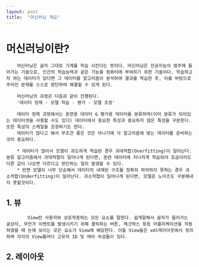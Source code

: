 ```yaml
---
layout: post
title:  "머신러닝 개요"
---
```

#   머신러닝이란?
        머신러닝은 글자 그대로 기계를 학습 시킨다는 뜻이다. 머신러닝은 인공지능의 범주에 들어가는 기술으로, 인간의 학습능력과 같은 기능을 컴퓨터에 부여하기 위한 기술이다. 학습하고자 하는 데이터가 있다면 그 데이터를 알고리즘이 분석하여 결과를 학습한 후, 이를 바탕으로 주어진 문제를 스스로 판단하여 해결할 수 있게 된다.

        머신러닝의 과정은 다음과 같이 진행된다.
        '데이터 정제 - 모델 학습 - 평가 - 모델 조정'

        데이터 정제 과정에서는 훈련용 데이터 & 평가용 데이터를 분류하며(이미 분류가 되어있는 데이터셋을 사용할 수도 있다) 데이터에서 중요한 특성과 중요하지 않은 특성을 구분한다. 또한 특성의 스케일을 조정하기도 한다.
        데이터가 많다고 해서 무조건 좋은 것은 아니기에 각 알고리즘에 맞는 데이터를 준비하는 것이 중요하다.

        * 데이터가 많아서 모델이 과도하게 학습된 경우 과대적합(Overfitting)이 일어난다. 분류 알고리즘에서 과대적합이 일어나게 된다면, 훈련 데이터에 지나치게 학습되어 조금이라도 다른 값이 나오면 다르다고 판단하는 일이 발생할 수 있다.
        * 반면 모델이 너무 단순해서 데이터의 내재된 구조를 정확히 파악하지 못하는 경우 과소적합(Underfitting)이 일어난다. 과소적합이 일어나게 된다면, 모델은 노이즈도 구분해내지 못할것이다.

##      1. 뷰
            View란 사용자와 상호작용하는 모든 요소를 말한다. 쉽게말해서 글자가 들어가는 글상자, 무언가 이벤트를 발생시키기 위해 클릭하는 버튼, 체크박스 등등 어플리케이션을 작동하였을 때 눈에 보이는 모든 요소가 View에 해당한다. 이들 View들은 xml레이아웃에서 정의하며 각각의 View들마다 고유의 ID 및 여러 속성들이 있다. 

##      2. 레이아웃
